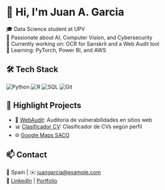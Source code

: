 # 👋 Hi, I'm Juan A. Garcia

🎓 Data Science student at UPV  
🧠 Passionate about AI, Computer Vision, and Cybersecurity  
🔭 Currently working on: OCR for Sanskrit and a Web Audit tool  
🌱 Learning: PyTorch, Power BI, and AWS  

## 🛠️ Tech Stack
![Python](https://img.shields.io/badge/Python-3670A0?style=for-the-badge&logo=python&logoColor=white)
![R](https://img.shields.io/badge/R-276DC3?style=for-the-badge&logo=r&logoColor=white)
![SQL](https://img.shields.io/badge/SQL-4479A1?style=for-the-badge&logo=postgresql&logoColor=white)
![Git](https://img.shields.io/badge/Git-F05032?style=for-the-badge&logo=git&logoColor=white)

## 📂 Highlight Projects
- 🚀 [WebAudit](https://github.com/juangarcia83/WebAudit): Auditoría de vulnerabilidades en sitios web
- 📊 [Clasificador CV](https://github.com/juangarcia83/clasificador-cv): Clasificador de CVs según perfil
- 🌐 [Google Maps SACO](https://github.com/juangarcia83/Google-Maps-SACO-EXPRESS)

## 📫 Contact
📍 Spain | ✉️ juangarcia@example.com  
🔗 [LinkedIn](https://linkedin.com/in/tuusuario) | [Portfolio](https://tuportfolio.com)
